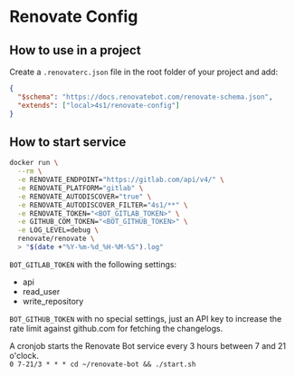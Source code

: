 # Renovate Config

## How to use in a project

Create a `.renovaterc.json` file in the root folder of your project and add:

```json
{
  "$schema": "https://docs.renovatebot.com/renovate-schema.json",
  "extends": ["local>4s1/renovate-config"]
}
```

## How to start service

```bash
docker run \
  --rm \
  -e RENOVATE_ENDPOINT="https://gitlab.com/api/v4/" \
  -e RENOVATE_PLATFORM="gitlab" \
  -e RENOVATE_AUTODISCOVER="true" \
  -e RENOVATE_AUTODISCOVER_FILTER="4s1/**" \
  -e RENOVATE_TOKEN="<BOT_GITLAB_TOKEN>" \
  -e GITHUB_COM_TOKEN="<BOT_GITHUB_TOKEN>" \
  -e LOG_LEVEL=debug \
  renovate/renovate \
  > "$(date +"%Y-%m-%d_%H-%M-%S").log"
```

`BOT_GITLAB_TOKEN` with the following settings:

- api
- read_user
- write_repository

`BOT_GITHUB_TOKEN` with no special settings, just an API key to increase the rate limit against github.com for fetching the changelogs.

A cronjob starts the Renovate Bot service every 3 hours between 7 and 21 o'clock. \
`0 7-21/3 * * * cd ~/renovate-bot && ./start.sh`
